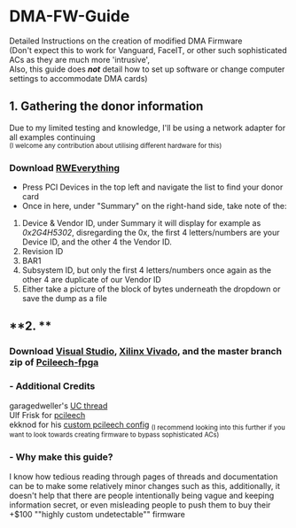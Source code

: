 # DMA-FW-Guide
Detailed Instructions on the creation of modified DMA Firmware <br />
(Don't expect this to work for Vanguard, FaceIT, or other such sophisticated ACs as they are much more 'intrusive', <br />
Also, this guide does ___not___ detail how to set up software or change computer settings to accommodate DMA cards)

## **1. Gathering the donor information** 
Due to my limited testing and knowledge, I'll be using a network adapter for all examples continuing <br />
<sup>(I welcome any contribution about utilising different hardware for this)</sup>

### Download [RWEverything](http://rweverything.com/download/)
- Press PCI Devices in the top left and navigate the list to find your donor card
- Once in here, under "Summary" on the right-hand side, take note of the:
1. Device & Vendor ID, under Summary it will display for example as _0x2G4H5302_, disregarding the 0x, the first 4 letters/numbers are your Device ID, and the other 4 the Vendor ID.
2. Revision ID
3. BAR1
4. Subsystem ID, but only the first 4 letters/numbers once again as the other 4 are duplicate of our Vendor ID
5. Either take a picture of the block of bytes underneath the dropdown or save the dump as a file

## **2. **

### Download [Visual Studio](https://visualstudio.microsoft.com/vs/community/), [Xilinx Vivado](https://www.xilinx.com/support/download.html), and the master branch zip of [Pcileech-fpga](https://github.com/ufrisk/pcileech-fpga)

### - Additional Credits
garagedweller's [UC thread](https://www.unknowncheats.me/forum/anti-cheat-bypass/613135-dma-custom-firmware-guide.html) <br />
Ulf Frisk for [pcileech](https://github.com/ufrisk/pcileech) <br />
ekknod for his [custom pcileech config](https://github.com/ekknod/pcileech-wifi) <sub>(I recommend looking into this further if you want to look towards creating firmware to bypass sophisticated ACs)</sub>

### - Why make this guide?
I know how tedious reading through pages of threads and documentation can be to make some relatively minor changes such as this,
additionally, it doesn't help that there are people intentionally being vague and keeping information secret, or even misleading 
people to push them to buy their +$100 ""highly custom undetectable"" firmware
